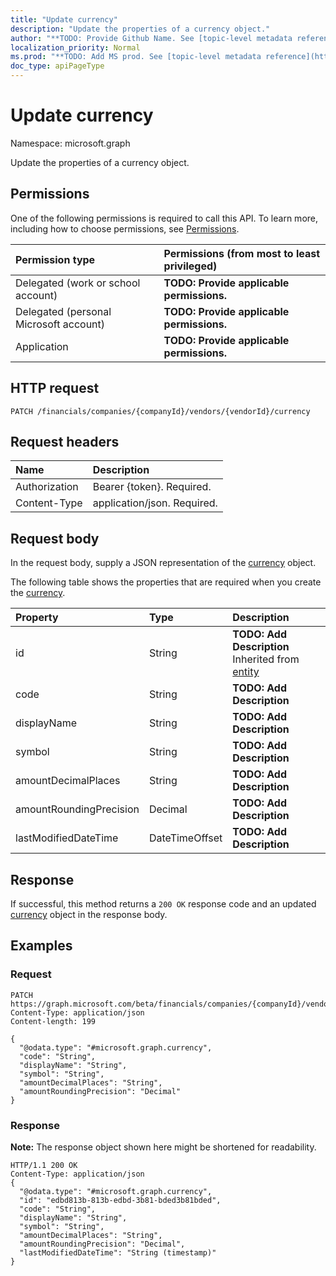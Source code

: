 ```yaml
---
title: "Update currency"
description: "Update the properties of a currency object."
author: "**TODO: Provide Github Name. See [topic-level metadata reference](https://msgo.azurewebsites.net/add/document/guidelines/metadata.html#topic-level-metadata)**"
localization_priority: Normal
ms.prod: "**TODO: Add MS prod. See [topic-level metadata reference](https://msgo.azurewebsites.net/add/document/guidelines/metadata.html#topic-level-metadata)**"
doc_type: apiPageType
---
```


# Update currency

Namespace: microsoft.graph

Update the properties of a currency object.

## Permissions
One of the following permissions is required to call this API. To learn more, including how to choose permissions, see [Permissions](/concepts/permissions-reference.md).

|Permission type|Permissions (from most to least privileged)|
|:---|:---|
|Delegated (work or school account)|**TODO: Provide applicable permissions.**|
|Delegated (personal Microsoft account)|**TODO: Provide applicable permissions.**|
|Application|**TODO: Provide applicable permissions.**|

## HTTP request

<!-- {
  "blockType": "ignored"
}
-->
``` http
PATCH /financials/companies/{companyId}/vendors/{vendorId}/currency
```

## Request headers
|Name|Description|
|:---|:---|
|Authorization|Bearer {token}. Required.|
|Content-Type|application/json. Required.|

## Request body
In the request body, supply a JSON representation of the [currency](../resources/currency.md) object.

The following table shows the properties that are required when you create the [currency](../resources/currency.md).

|Property|Type|Description|
|:---|:---|:---|
|id|String|**TODO: Add Description** Inherited from [entity](../resources/entity.md)|
|code|String|**TODO: Add Description**|
|displayName|String|**TODO: Add Description**|
|symbol|String|**TODO: Add Description**|
|amountDecimalPlaces|String|**TODO: Add Description**|
|amountRoundingPrecision|Decimal|**TODO: Add Description**|
|lastModifiedDateTime|DateTimeOffset|**TODO: Add Description**|



## Response

If successful, this method returns a `200 OK` response code and an updated [currency](../resources/currency.md) object in the response body.

## Examples

### Request
<!-- {
  "blockType": "request",
  "name": "update_currency"
}
-->
``` http
PATCH https://graph.microsoft.com/beta/financials/companies/{companyId}/vendors/{vendorId}/currency
Content-Type: application/json
Content-length: 199

{
  "@odata.type": "#microsoft.graph.currency",
  "code": "String",
  "displayName": "String",
  "symbol": "String",
  "amountDecimalPlaces": "String",
  "amountRoundingPrecision": "Decimal"
}
```

### Response
**Note:** The response object shown here might be shortened for readability.
<!-- {
  "blockType": "response",
  "truncated": true
}
-->
``` http
HTTP/1.1 200 OK
Content-Type: application/json
{
  "@odata.type": "#microsoft.graph.currency",
  "id": "edbd813b-813b-edbd-3b81-bded3b81bded",
  "code": "String",
  "displayName": "String",
  "symbol": "String",
  "amountDecimalPlaces": "String",
  "amountRoundingPrecision": "Decimal",
  "lastModifiedDateTime": "String (timestamp)"
}
```


